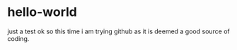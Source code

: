 # hello-world
just a test 
ok so this time i am trying github as it is deemed a good source of coding.

